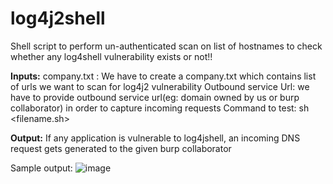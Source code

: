 # log4j2shell
Shell script to perform un-authenticated scan on list of hostnames to check whether any log4shell vulnerability exists or not!!

**Inputs:**
company.txt : We have to create a company.txt which contains list of urls we want to scan for log4j2 vulnerability
Outbound service Url: we have to provide outbound service url(eg: domain owned by us or burp collaborator) in order to capture incoming requests
Command to test: sh <filename.sh>

**Output:** If any application is vulnerable to log4jshell, an incoming DNS request gets generated to the given burp collaborator

Sample output:
![image](https://user-images.githubusercontent.com/91212533/146490062-14cc9d7e-f8b2-40c1-b86d-92179552b5a0.png)
